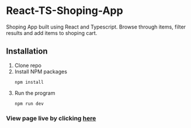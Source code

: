 # React-TS-Shoping-App

Shoping App built using React and Typescript. Browse through items, filter results and add items to shoping cart.

## Installation
1. Clone repo 
2. Install NPM packages
    ```
    npm install
    ```
3. Run the program
    ```
    npm run dev
    ```

### View page live by clicking [here](https://anwar720.github.io/React-TS-Shoping-App/)